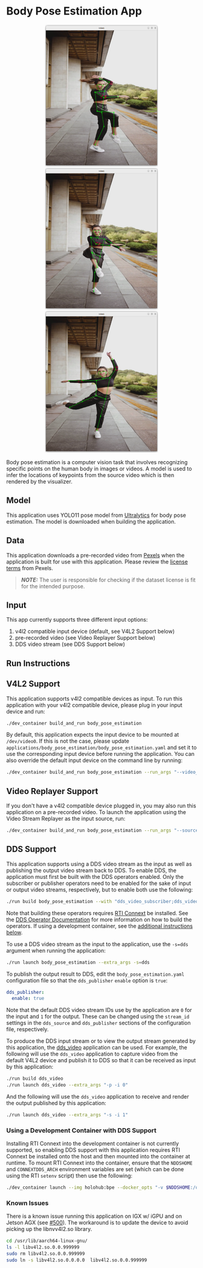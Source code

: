 # Body Pose Estimation App
<div align="center">
    <img src="./docs/1.png" width="300" height="375">
    <img src="./docs/2.png" width="300" height="375">
    <img src="./docs/3.png" width="300" height="375">
</div>

Body pose estimation is a computer vision task that involves recognizing specific points on the human body in images or videos.
A model is used to infer the locations of keypoints from the source video which is then rendered by the visualizer. 

## Model

This application uses YOLO11 pose model from [Ultralytics](https://docs.ultralytics.com/tasks/pose/) for body pose estimation.
The model is downloaded when building the application.

## Data

This application downloads a pre-recorded video from [Pexels](https://www.pexels.com/video/a-woman-showing-her-ballet-skill-in-turning-one-footed-5385885/) when the application is built for use with this application.  Please review the [license terms](https://www.pexels.com/license/) from Pexels.

> **_NOTE:_** The user is responsible for checking if the dataset license is fit for the intended purpose.

## Input

This app currently supports three different input options:

1. v4l2 compatible input device (default, see V4L2 Support below)
2. pre-recorded video (see Video Replayer Support below)
3. DDS video stream (see DDS Support below)

## Run Instructions

## V4L2 Support

This application supports v4l2 compatible devices as input.  To run this application with your v4l2 compatible device,
please plug in your input device and run:
```sh
./dev_container build_and_run body_pose_estimation
```

By default, this application expects the input device to be mounted at `/dev/video0`.  If this is not the case, please update
`applications/body_pose_estimation/body_pose_estimation.yaml` and set it to use the corresponding input device before
running the application.  You can also override the default input device on the command line by running:
```sh
./dev_container build_and_run body_pose_estimation --run_args "--video_device /dev/video0"
```

## Video Replayer Support

If you don't have a v4l2 compatible device plugged in, you may also run this application on a pre-recorded video.
To launch the application using the Video Stream Replayer as the input source, run:

```sh
./dev_container build_and_run body_pose_estimation --run_args "--source replayer"
```

## DDS Support

This application supports using a DDS video stream as the input as well as
publishing the output video stream back to DDS. To enable DDS, the application
must first be built with the DDS operators enabled. Only the subscriber or
publisher operators need to be enabled for the sake of input or output video
streams, respectively, but to enable both use the following:

```sh
./run build body_pose_estimation --with "dds_video_subscriber;dds_video_publisher"
```

Note that building these operators requires [RTI Connext](https://content.rti.com/l/983311/2024-04-30/pz1wms)
be installed. See the [DDS Operator Documentation](/operators/dds/video/README.md)
for more information on how to build the operators. If using a development
container, see the [additional instructions below](#using-a-development-container-with-dds-support).

To use a DDS video stream as the input to the application, use the `-s=dds`
argument when running the application:

```sh
./run launch body_pose_estimation --extra_args -s=dds
```

To publish the output result to DDS, edit the `body_pose_estimation.yaml`
configuration file so that the `dds_publisher` `enable` option is `true`:

```yaml
dds_publisher:
  enable: true
```

Note that the default DDS video stream IDs use by the application are `0` for
the input and `1` for the output. These can be changed using the `stream_id`
settings in the `dds_source` and `dds_publisher` sections of the configuration
file, respectively.

To produce the DDS input stream or to view the output stream generated by this
application, the [dds_video](../dds/dds_video/README.md) application can be used.
For example, the following will use the `dds_video` application to capture
video from the default V4L2 device and publish it to DDS so that it can be
received as input by this application:

```sh
./run build dds_video
./run launch dds_video --extra_args "-p -i 0"
```

And the following will use the `dds_video` application to receive and render
the output published by this application:


```sh
./run launch dds_video --extra_args "-s -i 1"
```

### Using a Development Container with DDS Support

Installing RTI Connext into the development container is not currently
supported, so enabling DDS support with this application requires RTI Connext
be installed onto the host and then mounted into the container at runtime.
To mount RTI Connext into the container, ensure that the `NDDSHOME` and
`CONNEXTDDS_ARCH` environment variables are set (which can be done using the RTI
`setenv` script) then use the following:

```sh
./dev_container launch --img holohub:bpe --docker_opts "-v $NDDSHOME:/opt/dds -e NDDSHOME=/opt/dds -e CONNEXTDDS_ARCH=$CONNEXTDDS_ARCH"
```

### Known Issues

There is a known issue running this application on IGX w/ iGPU and on Jetson AGX (see [#500](https://github.com/nvidia-holoscan/holohub/issues/500)).
The workaround is to update the device to avoid picking up the libnvv4l2.so library.

```bash
cd /usr/lib/aarch64-linux-gnu/
ls -l libv4l2.so.0.0.999999
sudo rm libv4l2.so.0.0.999999
sudo ln -s libv4l2.so.0.0.0.0  libv4l2.so.0.0.999999
```
